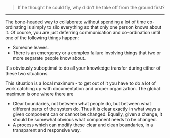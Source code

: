 > If he thought he could fly, why didn't he take off from the ground first?

---

The bone-headed way to collaborate without spending a lot of time co-ordinating is simply to silo everything so that only one person knows about it. Of course, you are just deferring communication and co-ordination until one of the following things happen:
 * Someone leaves.
 * There is an emergency or a complex failure involving things that two or more separate people know about.
 
It's obviously suboptimal to do all your knowledge transfer during either of these two situations.

This situation is a local maximum - to get out of it you have to do a lot of work catching up with documentation and proper organization. The global maximum is one where there are
 * Clear boundaries, not between what people do, but between what different parts of the system do. Thus it is clear exactly in what ways a given component can or cannot be changed. Equally, given a change, it should be somewhat obvious what component needs to be changed.
 * A process which can modify these clear and clean boundaries, in a transparent and responsive way.
